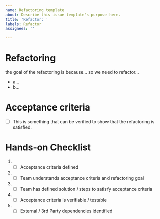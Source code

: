 ```yaml
---
name: Refactoring template
about: Describe this issue template's purpose here.
title: 'Refactor: '
labels: Refactor
assignees: ''

---
```


# Refactoring

the goal of the refactoring is because... so we need to refactor...

- a...
- b...

# Acceptance criteria

- [ ] This is something that can be verified to show that the refactoring is satisfied.

# Hands-on Checklist 
1. - [ ] Acceptance criteria defined 
2. - [ ] Team understands acceptance criteria and refactoring goal 
3. - [ ] Team has defined solution / steps to satisfy acceptance criteria 
4. - [ ] Acceptance criteria is verifiable / testable 
5. - [ ] External / 3rd Party dependencies identified
